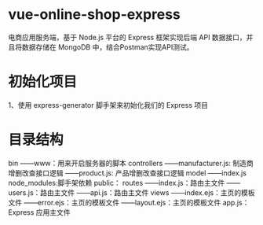 # vue-online-shop-express
电商应用服务端，基于 Node.js 平台的 Express 框架实现后端 API 数据接口，并且将数据存储在 MongoDB 中，结合Postman实现API测试。

# 初始化项目
1、使用 express-generator 脚手架来初始化我们的 Express 项目

# 目录结构
bin
   ——www：用来开启服务器的脚本
controllers
   ——manufacturer.js: 制造商增删改查接口逻辑
   ——product.js: 产品增删改查接口逻辑
model
   ——index.js
node_modules:脚手架依赖
public：
routes
   ——index.js：路由主文件
   ——users.js：路由主文件
   ——api.js：路由主文件
views
   ——index.ejs：主页的模板文件
   ——error.ejs：主页的模板文件
   ——layout.ejs：主页的模板文件
app.js：Express 应用主文件
